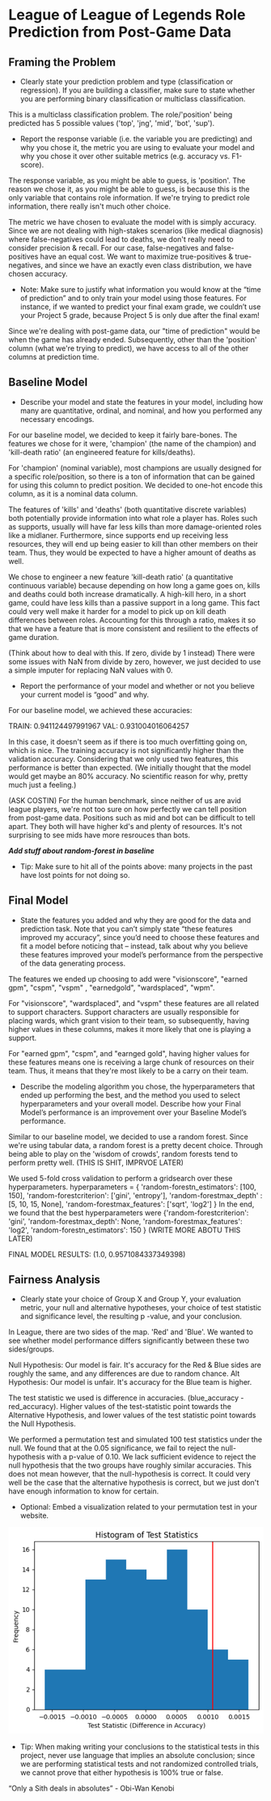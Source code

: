 # League of League of Legends Role Prediction from Post-Game Data

## Framing the Problem

-   Clearly state your prediction problem and type (classification or regression). If you are building a classifier, make sure to state whether you are performing binary classification or multiclass classification.

This is a multiclass classification problem. The role/'position' being predicted has 5 possible values ('top', 'jng', 'mid', 'bot', 'sup').

-   Report the response variable (i.e. the variable you are predicting) and why you chose it, the metric you are using to evaluate your model and why you chose it over other suitable metrics (e.g. accuracy vs. F1-score).

The response variable, as you might be able to guess, is 'position'. The reason we chose it, as you might be able to guess, is because this is the only variable that contains role information. If we're trying to predict role information, there really isn't much other choice.

The metric we have chosen to evaluate the model with is simply accuracy. Since we are not dealing with high-stakes scenarios (like medical diagnosis) where false-negatives could lead to deaths, we don't really need to consider precision & recall. For our case, false-negatives and false-positives have an equal cost. We want to maximize true-positives & true-negatives, and since we have an exactly even class distribution, we have chosen accuracy.

-   Note: Make sure to justify what information you would know at the “time of prediction” and to only train your model using those features. For instance, if we wanted to predict your final exam grade, we couldn’t use your Project 5 grade, because Project 5 is only due after the final exam!

Since we're dealing with post-game data, our "time of prediction" would be when the game has already ended. Subsequently, other than the 'position' column (what we're trying to predict), we have access to all of the other columns at prediction time.

## Baseline Model

-   Describe your model and state the features in your model, including how many are quantitative, ordinal, and nominal, and how you performed any necessary encodings.

For our baseline model, we decided to keep it fairly bare-bones. The features we chose for it were, 'champion' (the name of the champion) and 'kill-death ratio' (an engineered feature for kills/deaths).

For 'champion' (nominal variable), most champions are usually designed for a specific role/position, so there is a ton of information that can be gained for using this column to predict position. We decided to one-hot encode this column, as it is a nominal data column.

The features of 'kills' and 'deaths' (both quantitative discrete variables) both potentially provide information into what role a player has. Roles such as supports, usually will have far less kills than more damage-oriented roles like a midlaner. Furthermore, since supports end up receiving less resources, they will end up being easier to kill than other members on their team. Thus, they would be expected to have a higher amount of deaths as well.

We chose to engineer a new feature 'kill-death ratio' (a quantitative continuous variable) because depending on how long a game goes on, kills and deaths could both increase dramatically. A high-kill hero, in a short game, could have less kills than a passive support in a long game. This fact could very well make it harder for a model to pick up on kill death differences between roles. Accounting for this through a ratio, makes it so that we have a feature that is more consistent and resilient to the effects of game duration.

(Think about how to deal with this. If zero, divide by 1 instead)
There were some issues with NaN from divide by zero, however, we just decided to use a simple imputer for replacing NaN values with 0.

-   Report the performance of your model and whether or not you believe your current model is “good” and why.

For our baseline model, we achieved these accuracies:

TRAIN: 0.941124497991967
VAL: 0.931004016064257

In this case, it doesn't seem as if there is too much overfitting going on, which is nice. The training accuracy is not significantly higher than the validation accuracy. Considering that we only used two features, this performance is better than expected. (We initially thought that the model would get maybe an 80% accuracy. No scientific reason for why, pretty much just a feeling.)

(ASK COSTIN)
For the human benchmark, since neither of us are avid league players, we're not too sure on how perfectly we can tell position from post-game data. Positions such as mid and bot can be difficult to tell apart. They both will have higher kd's and plenty of resources. It's not surprising to see mids have more resrouces than bots.

**_Add stuff about random-forest in baseline_**

-   Tip: Make sure to hit all of the points above: many projects in the past have lost points for not doing so.

## Final Model

-   State the features you added and why they are good for the data and prediction task. Note that you can’t simply state “these features improved my accuracy”, since you’d need to choose these features and fit a model before noticing that – instead, talk about why you believe these features improved your model’s performance from the perspective of the data generating process.

The features we ended up choosing to add were "visionscore", "earned gpm", "cspm", "vspm" , "earnedgold", "wardsplaced", "wpm".

For "visionscore", "wardsplaced", and "vspm" these features are all related to support characters. Support characters are usually responsible for placing wards, which grant vision to their team, so subsequently, having higher values in these columns, makes it more likely that one is playing a support.

For "earned gpm", "cspm", and "earnged gold", having higher values for these features means one is receiving a large chunk of resources on their team. Thus, it means that they're most likely to be a carry on their team.

-   Describe the modeling algorithm you chose, the hyperparameters that ended up performing the best, and the method you used to select hyperparameters and your overall model. Describe how your Final Model’s performance is an improvement over your Baseline Model’s performance.

Similar to our baseline model, we decided to use a random forest. Since we're using tabular data, a random forest is a pretty decent choice. Through being able to play on the 'wisdom of crowds', random forests tend to perform pretty well. (THIS IS SHIT, IMPRVOE LATER)

We used 5-fold cross validation to perform a gridsearch over these hyperparameters.
hyperparameters = {
'random-forestn_estimators': [100, 150],
'random-forestcriterion': ['gini', 'entropy'],
'random-forestmax_depth' : [5, 10, 15, None],
'random-forestmax_features': ['sqrt', 'log2']
}
In the end, we found that the best hyperparameters were
{'random-forestcriterion': 'gini',
'random-forestmax_depth': None,
'random-forestmax_features': 'log2',
'random-forestn_estimators': 150
} (WRITE MORE ABOTU THIS LATER)

FINAL MODEL RESULTS:
(1.0, 0.9571084337349398)

## Fairness Analysis

-   Clearly state your choice of Group X and Group Y, your evaluation metric, your null and alternative hypotheses, your choice of test statistic and significance level, the resulting p
    -value, and your conclusion.

In League, there are two sides of the map. 'Red' and 'Blue'. We wanted to see whether model performance differs significantly between these two sides/groups.

Null Hypothesis: Our model is fair. It's accuracy for the Red & Blue sides are roughly the same, and any differences are due to random chance.
Alt Hypothesis: Our model is unfair. It's accuracy for the Blue team is higher.

The test statistic we used is difference in accuracies. (blue_accuracy - red_accuracy). Higher values of the test-statistic point towards the Alternative Hypothesis, and lower values of the test statistic point towards the Null Hypothesis.

We performed a permutation test and simulated 100 test statistics under the null. We found that at the 0.05 significance, we fail to reject the null-hypothesis with a p-value of 0.10. We lack sufficient evidence to reject the null hypothesis that the two groups have roughly similar accuracies. This does not mean however, that the null-hypothesis is correct. It could very well be the case that the alternative hypothesis is correct, but we just don't have enough information to know for certain.

-   Optional: Embed a visualization related to your permutation test in your website.

![Permutation Test Results](images/fairness-teststats.png)

-   Tip: When making writing your conclusions to the statistical tests in this project, never use language that implies an absolute conclusion; since we are performing statistical tests and not randomized controlled trials, we cannot prove that either hypothesis is 100% true or false.

“Only a Sith deals in absolutes” - Obi-Wan Kenobi
